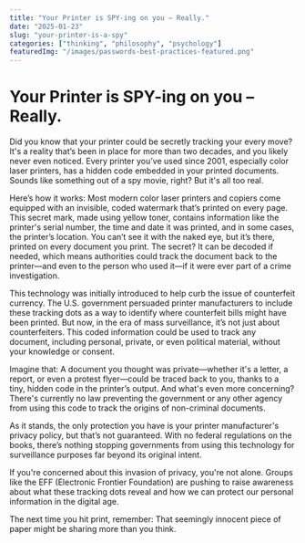 ```yaml
---
title: "Your Printer is SPY-ing on you – Really."
date: "2025-01-23"
slug: "your-printer-is-a-spy"
categories: ["thinking", "philosophy", "psychology"]
featuredImg: "/images/passwords-best-practices-featured.png"
---
```


# Your Printer is SPY-ing on you – Really.

Did you know that your printer could be secretly tracking your every move? It's a reality that’s been in place for more than two decades, and you likely never even noticed. Every printer you’ve used since 2001, especially color laser printers, has a hidden code embedded in your printed documents. Sounds like something out of a spy movie, right? But it's all too real.

Here’s how it works: Most modern color laser printers and copiers come equipped with an invisible, coded watermark that’s printed on every page. This secret mark, made using yellow toner, contains information like the printer's serial number, the time and date it was printed, and in some cases, the printer’s location. You can’t see it with the naked eye, but it’s there, printed on every document you print. The secret? It can be decoded if needed, which means authorities could track the document back to the printer—and even to the person who used it—if it were ever part of a crime investigation.

This technology was initially introduced to help curb the issue of counterfeit currency. The U.S. government persuaded printer manufacturers to include these tracking dots as a way to identify where counterfeit bills might have been printed. But now, in the era of mass surveillance, it’s not just about counterfeiters. This coded information could be used to track any document, including personal, private, or even political material, without your knowledge or consent.

Imagine that: A document you thought was private—whether it's a letter, a report, or even a protest flyer—could be traced back to you, thanks to a tiny, hidden code in the printer’s output. And what's even more concerning? There's currently no law preventing the government or any other agency from using this code to track the origins of non-criminal documents. 

As it stands, the only protection you have is your printer manufacturer's privacy policy, but that’s not guaranteed. With no federal regulations on the books, there’s nothing stopping governments from using this technology for surveillance purposes far beyond its original intent.

If you're concerned about this invasion of privacy, you're not alone. Groups like the EFF (Electronic Frontier Foundation) are pushing to raise awareness about what these tracking dots reveal and how we can protect our personal information in the digital age.

The next time you hit print, remember: That seemingly innocent piece of paper might be sharing more than you think. 
